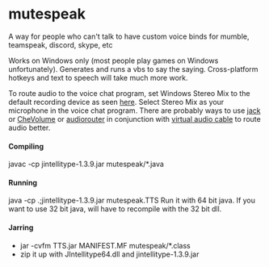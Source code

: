 # mutespeak
A way for people who can't talk to have custom voice binds for mumble, teamspeak, discord, skype, etc

Works on Windows only (most people play games on Windows unfortunately). Generates and runs a vbs to say the saying. Cross-platform hotkeys and text to speech will take much more work.

To route audio to the voice chat program, set Windows Stereo Mix to the default recording device as seen [here](http://www.howtogeek.com/howto/39532/how-to-enable-stereo-mix-in-windows-7-to-record-audio/). Select Stereo Mix as your microphone in the voice chat program. There are probably ways to use [jack](http://www.jackaudio.org/) or [CheVolume](http://www.chevolume.com/) or [audiorouter](https://github.com/audiorouterdev/audio-router) in conjunction with [virtual audio cable](http://software.muzychenko.net/eng/vac.htm) to route audio better.

#### Compiling
javac -cp jintellitype-1.3.9.jar mutespeak/*.java

#### Running
java -cp .;jintellitype-1.3.9.jar mutespeak.TTS
Run it with 64 bit java. If you want to use 32 bit java, will have to recompile with the 32 bit dll.

#### Jarring
* jar -cvfm TTS.jar MANIFEST.MF mutespeak/*.class
* zip it up with JIntellitype64.dll and jintellitype-1.3.9.jar
